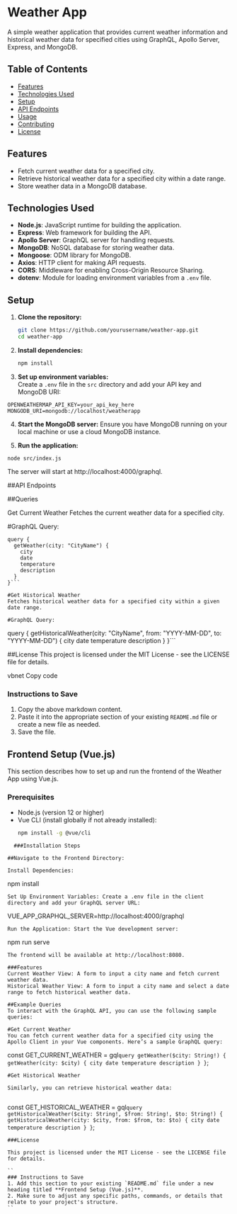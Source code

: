 # Weather App

A simple weather application that provides current weather information and historical weather data for specified cities using GraphQL, Apollo Server, Express, and MongoDB.

## Table of Contents

- [Features](#features)
- [Technologies Used](#technologies-used)
- [Setup](#setup)
- [API Endpoints](#api-endpoints)
- [Usage](#usage)
- [Contributing](#contributing)
- [License](#license)

## Features

- Fetch current weather data for a specified city.
- Retrieve historical weather data for a specified city within a date range.
- Store weather data in a MongoDB database.

## Technologies Used

- **Node.js**: JavaScript runtime for building the application.
- **Express**: Web framework for building the API.
- **Apollo Server**: GraphQL server for handling requests.
- **MongoDB**: NoSQL database for storing weather data.
- **Mongoose**: ODM library for MongoDB.
- **Axios**: HTTP client for making API requests.
- **CORS**: Middleware for enabling Cross-Origin Resource Sharing.
- **dotenv**: Module for loading environment variables from a `.env` file.

## Setup

1. **Clone the repository:**
   ```bash
   git clone https://github.com/yourusername/weather-app.git
   cd weather-app
   ```


2. **Install dependencies:**
   ```bash
   npm install
   ```

3. **Set up environment variables:**  
Create a `.env` file in the `src` directory and add your API key and MongoDB URI:
```env
OPENWEATHERMAP_API_KEY=your_api_key_here
MONGODB_URI=mongodb://localhost/weatherapp
```

4. **Start the MongoDB server:**
Ensure you have MongoDB running on your local machine or use a cloud MongoDB instance.

5. **Run the application:**

```node src/index.js```

The server will start at http://localhost:4000/graphql.

##API Endpoints

##Queries

Get Current Weather
Fetches the current weather data for a specified city.

#GraphQL Query:

```
query {
  getWeather(city: "CityName") {
    city
    date
    temperature
    description
  }
}```

#Get Historical Weather
Fetches historical weather data for a specified city within a given date range.

#GraphQL Query:

```
query {
  getHistoricalWeather(city: "CityName", from: "YYYY-MM-DD", to: "YYYY-MM-DD") {
    city
    date
    temperature
    description
  }
}```

##License
This project is licensed under the MIT License - see the LICENSE file for details.

vbnet
Copy code

### Instructions to Save
1. Copy the above markdown content.
2. Paste it into the appropriate section of your existing `README.md` file or create a new file as needed.
3. Save the file.


## Frontend Setup (Vue.js)

This section describes how to set up and run the frontend of the Weather App using Vue.js.

### Prerequisites

- Node.js (version 12 or higher)
- Vue CLI (install globally if not already installed):
  ```bash
  npm install -g @vue/cli
```
  ###Installation Steps
  
##Navigate to the Frontend Directory:

Install Dependencies:
```
npm install
```
Set Up Environment Variables: Create a .env file in the client directory and add your GraphQL server URL:

```
VUE_APP_GRAPHQL_SERVER=http://localhost:4000/graphql
 ```
Run the Application: Start the Vue development server:

```
npm run serve
```
The frontend will be available at http://localhost:8080.

###Features
Current Weather View: A form to input a city name and fetch current weather data.
Historical Weather View: A form to input a city name and select a date range to fetch historical weather data.

##Example Queries
To interact with the GraphQL API, you can use the following sample queries:

#Get Current Weather
You can fetch current weather data for a specified city using the Apollo Client in your Vue components. Here’s a sample GraphQL query:

```
const GET_CURRENT_WEATHER = gql`
  query getWeather($city: String!) {
    getWeather(city: $city) {
      city
      date
      temperature
      description
    }
  }
`;
```
#Get Historical Weather

Similarly, you can retrieve historical weather data:


```
const GET_HISTORICAL_WEATHER = gql`
  query getHistoricalWeather($city: String!, $from: String!, $to: String!) {
    getHistoricalWeather(city: $city, from: $from, to: $to) {
      city
      date
      temperature
      description
    }
  }
`;

```
###License

This project is licensed under the MIT License - see the LICENSE file for details.

``
### Instructions to Save
1. Add this section to your existing `README.md` file under a new heading titled **Frontend Setup (Vue.js)**.
2. Make sure to adjust any specific paths, commands, or details that relate to your project's structure.
``